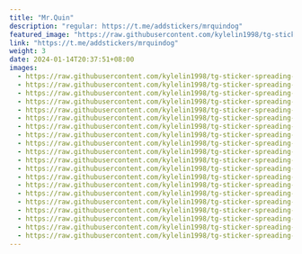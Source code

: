 ```yaml
---
title: "Mr.Quin"
description: "regular: https://t.me/addstickers/mrquindog"
featured_image: "https://raw.githubusercontent.com/kylelin1998/tg-sticker-spreading-worldwide-images/main/img/4f0a2f4b-6c28-4c01-98a4-214304074dbe.jpg"
link: "https://t.me/addstickers/mrquindog"
weight: 3
date: 2024-01-14T20:37:51+08:00
images:
  - https://raw.githubusercontent.com/kylelin1998/tg-sticker-spreading-worldwide-images/main/img/4f0a2f4b-6c28-4c01-98a4-214304074dbe.jpg
  - https://raw.githubusercontent.com/kylelin1998/tg-sticker-spreading-worldwide-images/main/img/20336ff3-ffc3-4269-85a2-41f7cf91cfcd.jpg
  - https://raw.githubusercontent.com/kylelin1998/tg-sticker-spreading-worldwide-images/main/img/0c189257-4dbd-4c55-90a1-a01ce3955b05.jpg
  - https://raw.githubusercontent.com/kylelin1998/tg-sticker-spreading-worldwide-images/main/img/6a732969-c4fa-40b4-a075-897f6e72c922.jpg
  - https://raw.githubusercontent.com/kylelin1998/tg-sticker-spreading-worldwide-images/main/img/e2faeaaf-fe24-4a9e-a21a-016ce72a6035.jpg
  - https://raw.githubusercontent.com/kylelin1998/tg-sticker-spreading-worldwide-images/main/img/a4d9c8fb-b17a-4aa0-8b45-79617f93f9c9.jpg
  - https://raw.githubusercontent.com/kylelin1998/tg-sticker-spreading-worldwide-images/main/img/fc323e9e-9266-45e0-8103-60b55c05f2d2.jpg
  - https://raw.githubusercontent.com/kylelin1998/tg-sticker-spreading-worldwide-images/main/img/132c1b34-9af8-4ccd-a1c2-2a3326406977.jpg
  - https://raw.githubusercontent.com/kylelin1998/tg-sticker-spreading-worldwide-images/main/img/3af946fa-99e3-4080-b637-a349316505e0.jpg
  - https://raw.githubusercontent.com/kylelin1998/tg-sticker-spreading-worldwide-images/main/img/c5211475-b935-461c-86eb-160cc38c8fbb.jpg
  - https://raw.githubusercontent.com/kylelin1998/tg-sticker-spreading-worldwide-images/main/img/90811793-a8b1-4060-941b-c74ea1242fff.jpg
  - https://raw.githubusercontent.com/kylelin1998/tg-sticker-spreading-worldwide-images/main/img/c5a15fce-0275-44f2-9827-3f99c09c595d.jpg
  - https://raw.githubusercontent.com/kylelin1998/tg-sticker-spreading-worldwide-images/main/img/a7f14eb4-995b-4b5b-9c6f-94423ef6083a.jpg
  - https://raw.githubusercontent.com/kylelin1998/tg-sticker-spreading-worldwide-images/main/img/e0916252-bd43-46f1-b48c-b3b5676060e8.jpg
  - https://raw.githubusercontent.com/kylelin1998/tg-sticker-spreading-worldwide-images/main/img/b73a4612-ace5-45ad-a95f-914bf5885ccb.jpg
  - https://raw.githubusercontent.com/kylelin1998/tg-sticker-spreading-worldwide-images/main/img/70c5bcee-6755-4c15-bb83-6587317fd239.jpg
  - https://raw.githubusercontent.com/kylelin1998/tg-sticker-spreading-worldwide-images/main/img/aa88979b-4f67-467d-9f51-7cf6e43033b0.jpg
  - https://raw.githubusercontent.com/kylelin1998/tg-sticker-spreading-worldwide-images/main/img/97c52d5c-e994-480e-8b7a-dc47734c7353.jpg
  - https://raw.githubusercontent.com/kylelin1998/tg-sticker-spreading-worldwide-images/main/img/70c0998f-3d8d-4648-865b-a8cd0e322a0a.jpg
  - https://raw.githubusercontent.com/kylelin1998/tg-sticker-spreading-worldwide-images/main/img/4845bc7e-2921-4cab-bc12-02f0ea2afeef.jpg
---
```

